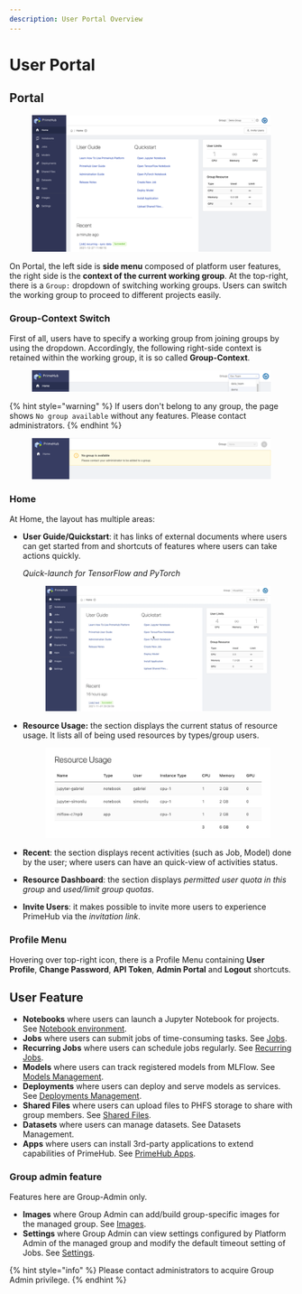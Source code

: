 ```yaml
---
description: User Portal Overview
---
```


# User Portal

## Portal

<figure><img src="../.gitbook/assets/v311-landing-user.png" alt=""><figcaption></figcaption></figure>

On Portal, the left side is **side menu** composed of platform user features, the right side is the **context of the current working group**. At the top-right, there is a `Group:` dropdown of switching working groups. Users can switch the working group to proceed to different projects easily.

### Group-Context Switch

First of all, users have to specify a working group from joining groups by using the dropdown. Accordingly, the following right-side context is retained within the working group, it is so called **Group-Context**.

<figure><img src="../.gitbook/assets/group_context.png" alt=""><figcaption></figcaption></figure>

{% hint style="warning" %}
If users don't belong to any group, the page shows `No group available` without any features. Please contact administrators.
{% endhint %}

<figure><img src="../.gitbook/assets/v3-landing-user-no-group.png" alt=""><figcaption></figcaption></figure>

### Home

At Home, the layout has multiple areas:

*   **User Guide/Quickstart**: it has links of external documents where users can get started from and shortcuts of features where users can take actions quickly.

    _Quick-launch for TensorFlow and PyTorch_

    <figure><img src="../.gitbook/assets/v39-quick-launch-tf.gif" alt=""><figcaption></figcaption></figure>
*   **Resource Usage:** the section displays the current status of resource usage. It lists all of being used resources by types/group users.&#x20;

    <figure><img src="../.gitbook/assets/resourcer usage.png" alt=""><figcaption></figcaption></figure>
* **Recent**: the section displays recent activities (such as Job, Model) done by the user; where users can have an quick-view of activities status.
* **Resource Dashboard**: the section displays _permitted user quota in this group_ and _used/limit group quotas_.
* **Invite Users**: it makes possible to invite more users to experience PrimeHub via the _invitation link_.

### Profile Menu

Hovering over top-right icon, there is a Profile Menu containing **User Profile**, **Change Password**, **API Token**, **Admin Portal** and **Logout** shortcuts.

## User Feature

* **Notebooks** where users can launch a Jupyter Notebook for projects. See [Notebook environment](../technology/user-portal/broken-reference/).
* **Jobs** where users can submit jobs of time-consuming tasks. See [Jobs](jobs-recurring-jobs/).
* **Recurring Jobs** where users can schedule jobs regularly. See [Recurring Jobs](jobs-recurring-jobs/#recurring-jobs).
* **Models** where users can track registered models from MLFlow. See [Models Management](models/model-management-configuration.md).
* **Deployments** where users can deploy and serve models as services. See [Deployments Management](../technology/user-portal/broken-reference/).
* **Shared Files** where users can upload files to PHFS storage to share with group members. See [Shared Files](shared-files.md).
* **Datasets** where users can manage datasets. See Datasets Management.
* **Apps** where users can install 3rd-party applications to extend capabilities of PrimeHub. See [PrimeHub Apps](../technology/user-portal/broken-reference/).

### Group admin feature

Features here are Group-Admin only.

* **Images** where Group Admin can add/build group-specific images for the managed group. See [Images](group-admin/images.md).
* **Settings** where Group Admin can view settings configured by Platform Admin of the managed group and modify the default timeout setting of Jobs. See [Settings](group-admin/settings.md).

{% hint style="info" %}
Please contact administrators to acquire Group Admin privilege.
{% endhint %}

